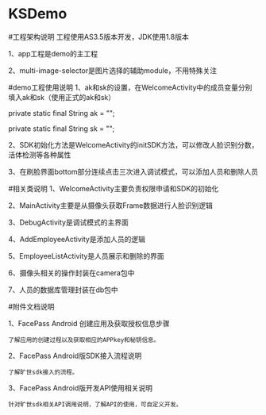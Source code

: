 # KSDemo
#工程架构说明
工程使用AS3.5版本开发，JDK使用1.8版本

1、app工程是demo的主工程

2、multi-image-selector是图片选择的辅助module，不用特殊关注


#demo工程使用说明
1、ak和sk的设置，在WelcomeActivity中的成员变量分别填入ak和sk（使用正式的ak和sk）

private static final String ak = "";

private static final String sk = "";

2、SDK初始化方法是WelcomeActivity的initSDK方法，可以修改人脸识别分数，活体检测等各种属性

3、在刷脸界面bottom部分连续点击三次进入调试模式，可以添加人员和删除人员


#相关类说明
1、WelcomeActivity主要负责权限申请和SDK的初始化

2、MainActivity主要是从摄像头获取Frame数据进行人脸识别逻辑

3、DebugActivity是调试模式的主界面

4、AddEmployeeActivity是添加人员的逻辑

5、EmployeeListActivity是人员展示和删除的界面

6、摄像头相关的操作封装在camera包中

7、人员的数据库管理封装在db包中


#附件文档说明

1、FacePass Android 创建应用及获取授权信息步骤
	
	了解应用的创建过程以及获取相应的APPkey和秘钥信息。

2、FacePass Android版SDK接入流程说明

	了解旷世sdk接入的流程。

3、FacePass Android版开发API使用相关说明
	
	针对旷世sdk相关API调用说明，了解API的使用，可自定义开发。
